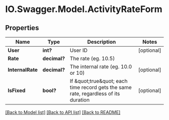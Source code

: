 # IO.Swagger.Model.ActivityRateForm
## Properties

Name | Type | Description | Notes
------------ | ------------- | ------------- | -------------
**User** | **int?** | User ID | [optional] 
**Rate** | **decimal?** | The rate (eg. 10.5) | 
**InternalRate** | **decimal?** | The internal rate (eg. 10.0 or 10) | [optional] 
**IsFixed** | **bool?** | If \&quot;true\&quot; each time record gets the same rate, regardless of its duration | [optional] 

[[Back to Model list]](../README.md#documentation-for-models) [[Back to API list]](../README.md#documentation-for-api-endpoints) [[Back to README]](../README.md)

